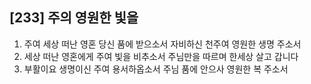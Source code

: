 ## [233] 주의 영원한 빛을

1) 주여 세상 떠난 영혼 당신 품에 받으소서 자비하신 천주여 영원한 생명 주소서  
2) 세상 떠난 영혼에게 주여 빛을 비추소서 주님만을 따르며 한세상 살고 갑니다  
3) 부활이요 생명이신 주여 용서하옵소서 주님 품에 안으사 영원한 복 주소서
